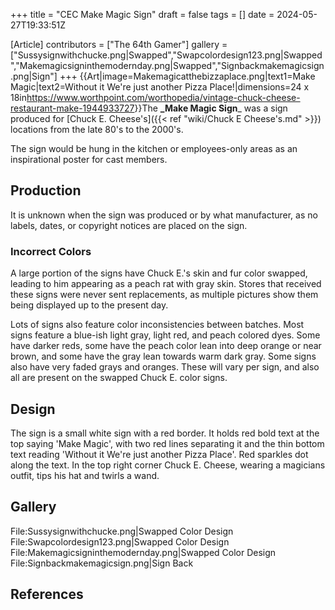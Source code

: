 +++
title = "CEC Make Magic Sign"
draft = false
tags = []
date = 2024-05-27T19:33:51Z

[Article]
contributors = ["The 64th Gamer"]
gallery = ["Sussysignwithchucke.png|Swapped","Swapcolordesign123.png|Swapped","Makemagicsigninthemodernday.png|Swapped","Signbackmakemagicsign.png|Sign"]
+++
{{Art|image=Makemagicatthebizzaplace.png|text1=Make Magic|text2=Without it We're just another Pizza Place!|dimensions=24 x 18in<ref>https://www.worthpoint.com/worthopedia/vintage-chuck-cheese-restaurant-make-1944933727</ref>}}The **_Make Magic Sign**_ was a sign produced for [Chuck E. Cheese's]({{< ref "wiki/Chuck E Cheese's.md" >}}) locations from the late 80's to the 2000's.

The sign would be hung in the kitchen or employees-only areas as an inspirational poster for cast members.

## Production ##
It is unknown when the sign was produced or by what manufacturer, as no labels, dates, or copyright notices are placed on the sign.

### Incorrect Colors ###
A large portion of the signs have Chuck E.'s skin and fur color swapped, leading to him appearing as a peach rat with gray skin. Stores that received these signs were never sent replacements, as multiple pictures show them being displayed up to the present day.

Lots of signs also feature color inconsistencies between batches. Most signs feature a blue-ish light gray, light red, and peach colored dyes. Some have darker reds, some have the peach color lean into deep orange or near brown, and some have the gray lean towards warm dark gray. Some signs also have very faded grays and oranges. These will vary per sign, and also all are present on the swapped Chuck E. color signs.

## Design ##
The sign is a small white sign with a red border. It holds red bold text at the top saying 'Make Magic', with two red lines separating it and the thin bottom text reading 'Without it We're just another Pizza Place'. Red sparkles dot along the text. In the top right corner Chuck E. Cheese, wearing a magicians outfit, tips his hat and twirls a wand.

## Gallery ##
<gallery>
File:Sussysignwithchucke.png|Swapped Color Design
File:Swapcolordesign123.png|Swapped Color Design
File:Makemagicsigninthemodernday.png|Swapped Color Design
File:Signbackmakemagicsign.png|Sign Back
</gallery>

## References ##